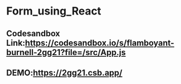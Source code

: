 # Form_using_React

## Codesandbox Link:https://codesandbox.io/s/flamboyant-burnell-2gg21?file=/src/App.js

## DEMO:https://2gg21.csb.app/
